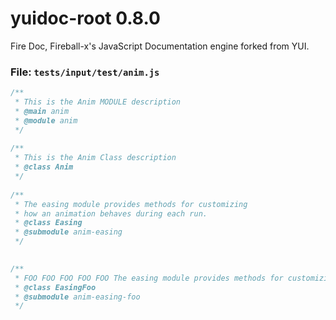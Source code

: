 
# yuidoc-root 0.8.0

Fire Doc, Fireball-x&#x27;s JavaScript Documentation engine forked from YUI.


### File: `tests/input/test/anim.js`

```js
/**
 * This is the Anim MODULE description
 * @main anim
 * @module anim
 */
 
/**
 * This is the Anim Class description
 * @class Anim
 */
 
/**
 * The easing module provides methods for customizing
 * how an animation behaves during each run.
 * @class Easing
 * @submodule anim-easing
 */
 

/**
 * FOO FOO FOO FOO FOO The easing module provides methods for customizing
 * @class EasingFoo
 * @submodule anim-easing-foo
 */
 


```
